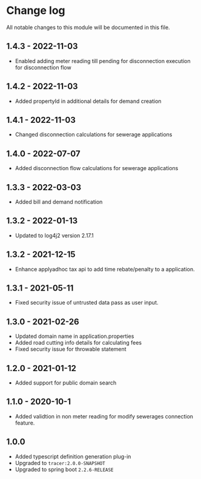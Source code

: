 # Change log
All notable changes to this module will be documented in this file.

## 1.4.3 - 2022-11-03

- Enabled adding meter reading till pending for disconnection execution for disconnection flow

## 1.4.2 - 2022-11-03

- Added propertyId in additional details for demand creation

## 1.4.1 - 2022-11-03

- Changed disconnection calculations for sewerage applications

## 1.4.0 - 2022-07-07

- Added disconnection flow calculations for sewerage applications

## 1.3.3 - 2022-03-03

- Added bill and demand notification

## 1.3.2 - 2022-01-13

- Updated to log4j2 version 2.17.1

## 1.3.2 - 2021-12-15

- Enhance applyadhoc tax api to add time rebate/penalty to a application.

## 1.3.1 - 2021-05-11

- Fixed security issue of untrusted data pass as user input.

## 1.3.0 - 2021-02-26
- Updated domain name in application.properties
- Added road cutting info details for calculating fees
- Fixed security issue for throwable statement

## 1.2.0 - 2021-01-12
- Added support for public domain search

## 1.1.0 - 2020-10-1
- Added  validtion in non meter reading for modify sewerages connection feature.

## 1.0.0
- Added typescript definition generation plug-in
- Upgraded to `tracer:2.0.0-SNAPSHOT`
- Upgraded to spring boot `2.2.6-RELEASE`